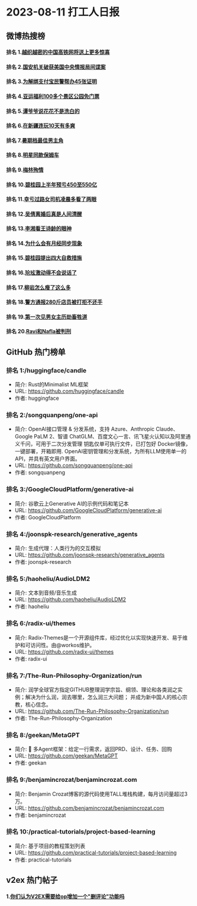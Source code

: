 # 2023-08-11 打工人日报


## 微博热搜榜

#### 排名 1.[越织越密的中国高铁网将送上更多惊喜](https://s.weibo.com/weibo?q=越织越密的中国高铁网将送上更多惊喜)
#### 排名 2.[国安机关破获美国中央情报局间谍案](https://s.weibo.com/weibo?q=国安机关破获美国中央情报局间谍案)
#### 排名 3.[为解绑支付宝民警帮办45张证明](https://s.weibo.com/weibo?q=为解绑支付宝民警帮办45张证明)
#### 排名 4.[亚运福利100多个景区公园免门票](https://s.weibo.com/weibo?q=亚运福利100多个景区公园免门票)
#### 排名 5.[谭爷爷说花花不是洗白的](https://s.weibo.com/weibo?q=谭爷爷说花花不是洗白的)
#### 排名 6.[在新疆连玩10天有多爽](https://s.weibo.com/weibo?q=在新疆连玩10天有多爽)
#### 排名 7.[暑期档最佳男主角](https://s.weibo.com/weibo?q=暑期档最佳男主角)
#### 排名 8.[明星同款保姆车](https://s.weibo.com/weibo?q=明星同款保姆车)
#### 排名 9.[梅林殉情](https://s.weibo.com/weibo?q=梅林殉情)
#### 排名 10.[碧桂园上半年预亏450至550亿](https://s.weibo.com/weibo?q=碧桂园上半年预亏450至550亿)
#### 排名 11.[幸亏过路女司机凌晨多看了两眼](https://s.weibo.com/weibo?q=幸亏过路女司机凌晨多看了两眼)
#### 排名 12.[吴倩离婚后真是人间清醒](https://s.weibo.com/weibo?q=吴倩离婚后真是人间清醒)
#### 排名 13.[李湘看王诗龄的眼神](https://s.weibo.com/weibo?q=李湘看王诗龄的眼神)
#### 排名 14.[为什么会有月经同步现象](https://s.weibo.com/weibo?q=为什么会有月经同步现象)
#### 排名 15.[碧桂园提出四大自救措施](https://s.weibo.com/weibo?q=碧桂园提出四大自救措施)
#### 排名 16.[玱玹激动得不会说话了](https://s.weibo.com/weibo?q=玱玹激动得不会说话了)
#### 排名 17.[柳岩怎么瘦了这么多](https://s.weibo.com/weibo?q=柳岩怎么瘦了这么多)
#### 排名 18.[警方通报280斤店员被打拒不还手](https://s.weibo.com/weibo?q=警方通报280斤店员被打拒不还手)
#### 排名 19.[第一次见男女主历劫畜牲道](https://s.weibo.com/weibo?q=第一次见男女主历劫畜牲道)
#### 排名 20.[Ravi和Nafla被判刑](https://s.weibo.com/weibo?q=Ravi和Nafla被判刑)
## GitHub 热门榜单

### 排名 1:/huggingface/candle
- 简介: Rust的Minimalist ML框架
- URL: https://github.com/huggingface/candle
- 作者: huggingface 

### 排名 2:/songquanpeng/one-api
- 简介: OpenAI接口管理 & 分发系统，支持 Azure、Anthropic Claude、Google PaLM 2、智谱 ChatGLM、百度文心一言、讯飞星火认知以及阿里通义千问，可用于二次分发管理 钥匙仅单可执行文件，已打包好 Docker镜像，一键部署，开箱即用. OpenAI密钥管理和分发系统，为所有LLM使用单一的API，并具有英文用户界面。
- URL: https://github.com/songquanpeng/one-api
- 作者: songquanpeng 

### 排名 3:/GoogleCloudPlatform/generative-ai
- 简介: 谷歌云上Generative AI的示例代码和笔记本
- URL: https://github.com/GoogleCloudPlatform/generative-ai
- 作者: GoogleCloudPlatform 

### 排名 4:/joonspk-research/generative_agents
- 简介: 生成代理：人类行为的交互模拟
- URL: https://github.com/joonspk-research/generative_agents
- 作者: joonspk-research 

### 排名 5:/haoheliu/AudioLDM2
- 简介: 文本到音频/音乐生成
- URL: https://github.com/haoheliu/AudioLDM2
- 作者: haoheliu 

### 排名 6:/radix-ui/themes
- 简介: Radix-Themes是一个开源组件库，经过优化以实现快速开发、易于维护和可访问性。由@workos维护。
- URL: https://github.com/radix-ui/themes
- 作者: radix-ui 

### 排名 7:/The-Run-Philosophy-Organization/run
- 简介: 润学全球官方指定GITHUB整理润学宗旨、纲领、理论和各类润之实例；解决为什么润，润去哪里，怎么润三大问题； 并成为新中国人的核心宗教，核心信念。
- URL: https://github.com/The-Run-Philosophy-Organization/run
- 作者: The-Run-Philosophy-Organization 

### 排名 8:/geekan/MetaGPT
- 简介: 🌟 多Agent框架：给定一行需求，返回PRD、设计、任务、回购
- URL: https://github.com/geekan/MetaGPT
- 作者: geekan 

### 排名 9:/benjamincrozat/benjamincrozat.com
- 简介: Benjamin Crozat博客的源代码使用TALL堆栈构建，每月访问量超过3万。
- URL: https://github.com/benjamincrozat/benjamincrozat.com
- 作者: benjamincrozat 

### 排名 10:/practical-tutorials/project-based-learning
- 简介: 基于项目的教程策划列表
- URL: https://github.com/practical-tutorials/project-based-learning
- 作者: practical-tutorials 

## v2ex 热门帖子

#### 1.[你们认为V2EX需要给op增加一个"删评论"功能吗](https://www.v2ex.com/t/964292#reply0)

